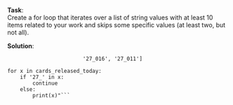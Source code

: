 **Task**:  
Create a for loop that iterates over a list of string values with at least 10 items related to your work and skips
some specific values (at least two, but not all).

**Solution**:  
```cards_released_today = ['1089_003', '27_089', '27_013', '13_044', '1089_002', '20_064', '1089_004', '1089_005',
                        '27_016', '27_011']

for x in cards_released_today:
    if '27_' in x:
        continue
    else:
        print(x)"```

